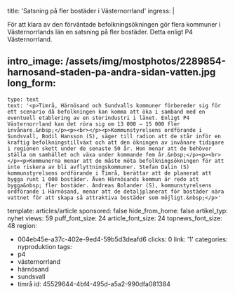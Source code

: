 title: 'Satsning på fler bostäder i Västernorrland'
ingress: |
  <p>För att klara av den förväntade befolkningsökningen gör flera kommuner i Västernorrlands län en satsning på fler bostäder. Detta enligt P4 Västernorrland.
  </p>
  
intro_image: /assets/img/mostphotos/2289854-harnosand-staden-pa-andra-sidan-vatten.jpg
long_form:
  -
    type: text
    text: '<p>Timrå, Härnösand och Sundvalls kommuner förbereder sig för ett scenario då befolkningen kan komma att öka i samband med en eventuell etablering av en storindustri i länet. Enligt P4 Västernorrland kan det röra sig om 13 000 – 15 000 fler invånare.&nbsp;</p><p><br></p><p>Kommunstyrelsens ordförande i Sundsvall, Bodil Hansson (S), säger till radion att de står inför en kraftig befolkningstillväxt och att den ökningen av invånare tidigare i regionen skett under de senaste 50 år. Hon menar att de behöver ställa om samhället och växa under kommande fem år.&nbsp;</p><p><br></p><p>Kommunerna menar att de måste möta befolkningsökningen för att inte riskera av bli avflyttningskommuner. Stefan Dalin (S) kommunstyrelsens ordförande i Timrå, berättar att de planerat att bygga runt 1 000 bostäder. Även Härnösands kommun är redo att bygga&nbsp; fler bostäder. Andreas Bolander (S), kommunstyrelsens ordförande i Härnösand, menar att de detaljplanerat för bostäder nära vattnet för att skapa så attraktiva bostäder som möjligt.&nbsp;</p>'
template: articles/article
sponsored: false
hide_from_home: false
artikel_typ: nyhet
views: 59
puff_font_size: 24
article_font_size: 24
topnews_font_size: 48
region:
  - 004eb45e-a37c-402e-9ed4-59b5d3deafd6
clicks: 0
link: '1'
categories: nyproduktion
tags:
  - p4
  - västernorrland
  - härnösand
  - sundsvall
  - timrå
id: 45529644-4bf4-495d-a5a2-990dfa081384
